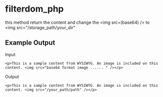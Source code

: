 # filterdom_php
this method return the content and change the &lt;img src=(base64) /> to &lt;img src="/storage_path/your_dir"

## Example Output
  Input
  
    <p>This is a sample content from WYSIWYG. An image is included on this content. <img src="base64 format image ...... " /></p>

  Output
  
    <p>This is a sample content from WYSIWYG. An image is included on this content. <img src="/your_path/path" /></p>
